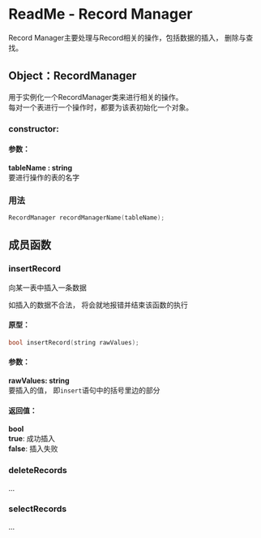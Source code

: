 # ReadMe - Record Manager

Record Manager主要处理与Record相关的操作，包括数据的插入， 删除与查找。

## Object：RecordManager
用于实例化一个RecordManager类来进行相关的操作。  
每对一个表进行一个操作时，都要为该表初始化一个对象。

### constructor:

#### 参数：
**tableName : string**  
要进行操作的表的名字

### 用法

```cpp
RecordManager recordManagerName(tableName);
```

## 成员函数

### insertRecord
向某一表中插入一条数据

如插入的数据不合法， 将会就地报错并结束该函数的执行

#### 原型：

```cpp
bool insertRecord(string rawValues);
```

#### 参数：

**rawValues: string**  
要插入的值， 即`insert`语句中的括号里边的部分

#### 返回值：
**bool**  
**true**: 成功插入  
**false**: 插入失败

### deleteRecords
...

### selectRecords
...
